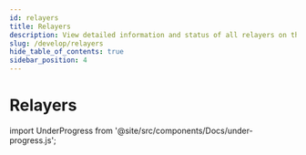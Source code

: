 ```yaml
---
id: relayers
title: Relayers
description: View detailed information and status of all relayers on the Junction chain.
slug: /develop/relayers
hide_table_of_contents: true
sidebar_position: 4
---
```


# Relayers

import UnderProgress from '@site/src/components/Docs/under-progress.js';

<UnderProgress />
